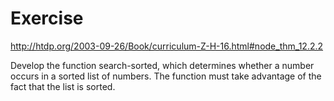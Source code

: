 # Exercise

http://htdp.org/2003-09-26/Book/curriculum-Z-H-16.html#node_thm_12.2.2

Develop the function search-sorted, which determines whether a number occurs in a sorted list of numbers. The function must take advantage of the fact that the list is sorted.
